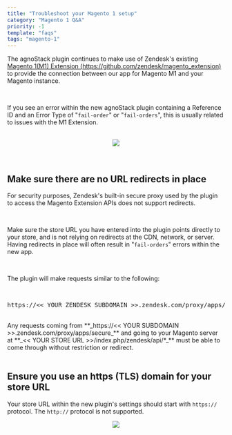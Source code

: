 ```yaml
---
title: "Troubleshoot your Magento 1 setup"
category: "Magento 1 Q&A"
priority: -1
template: "faqs"
tags: "magento-1"
---
```


The agnoStack plugin continues to make use of Zendesk's existing [Magento 1(M1) Extension (https://github.com/zendesk/magento_extension)](https://github.com/zendesk/magento_extension) to provide the connection between our app for Magento M1 and your Magento instance.

<br/>

If you see an error within the new agnoStack plugin containing a Reference ID and an Error Type of "`fail-order`" or "`fail-orders`", this is usually related to issues with the M1 Extension.

<br/>

<center>
  <img class="border" src="/images/fail-orders-screenshot.png" data-canonical-src="/images/fail-orders-screenshot.png" />
</center>

<br/>
<br/>

## Make sure there are no URL redirects in place

For security purposes, Zendesk's built-in secure proxy used by the plugin to access the Magento Extension APIs does not support redirects.

<br/>

Make sure the store URL you have entered into the plugin points directly to your store, and is not relying on redirects at the CDN, network, or server. Having redirects in place will often result in "`fail-orders`" errors within the new app.

<br/>

The plugin will make requests similar to the following:

<br/>

<pre>https://<< YOUR ZENDESK SUBDOMAIN >>.zendesk.com/proxy/apps/secure/<< YOUR STORE URL >>%2Findex.php%2Fzendesk%2Fapi%2Fcustomers%2Fsomecustomer%40somedomain.com</pre>

<br/>

<span>
Any requests coming from **_https://<< YOUR SUBDOMAIN >>.zendesk.com/proxy/apps/secure_**
and going to your Magento server at 
**_<< YOUR STORE URL >>/index.php/zendesk/api/*_** must be able to come through without restriction or redirect.
</span>

<br/>
<br/>

## Ensure you use an https (TLS) domain for your store URL

Your store URL within the new plugin's settings should start with `https://` protocol. The `http://` protocol is not supported.

<center>
  <img class="border" src="/images/magento1-configuration-url-screenshot.png" data-canonical-src="/images/magento1-configuration-url-screenshot.png" />
</center>
